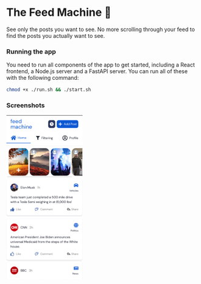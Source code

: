 # The Feed Machine 🥵

See only the posts you want to see. No more scrolling through your feed to find the posts you actually want to see.

### Running the app

You need to run all components of the app to get started, including a React frontend, a Node.js server and a FastAPI server. You can run all of these with the following command:

```bash
chmod +x ./run.sh && ./start.sh
```

### Screenshots

<img src="./screenshots/home.png" width="200" text-align="center" />
